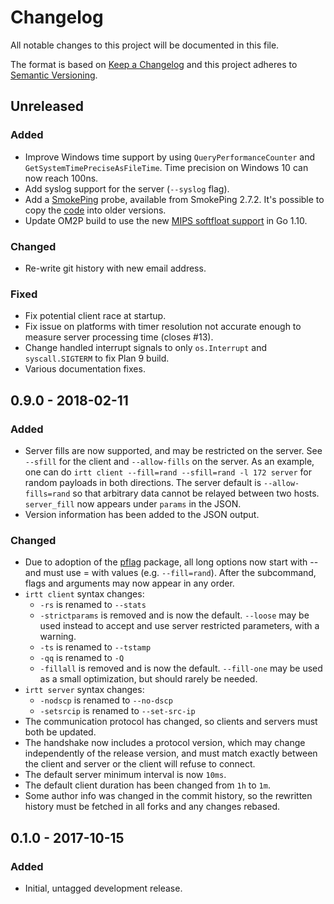 # Changelog
All notable changes to this project will be documented in this file.

The format is based on [Keep a Changelog](http://keepachangelog.com/en/1.0.0/)
and this project adheres to [Semantic Versioning](http://semver.org/spec/v2.0.0.html).

## Unreleased

### Added

- Improve Windows time support by using `QueryPerformanceCounter` and
  `GetSystemTimePreciseAsFileTime`. Time precision on Windows 10 can now
  reach 100ns.
- Add syslog support for the server (`--syslog` flag).
- Add a [SmokePing](https://oss.oetiker.ch/smokeping/) probe, available from
  SmokePing 2.7.2. It's possible to copy the
  [code](https://github.com/oetiker/SmokePing/blob/master/lib/Smokeping/probes/IRTT.pm)
  into older versions.
- Update OM2P build to use the new
  [MIPS softfloat support](https://github.com/golang/go/issues/18162) in Go 1.10.

### Changed

- Re-write git history with new email address.

### Fixed

- Fix potential client race at startup.
- Fix issue on platforms with timer resolution not accurate enough
  to measure server processing time (closes #13).
- Change handled interrupt signals to only `os.Interrupt` and `syscall.SIGTERM`
  to fix Plan 9 build.
- Various documentation fixes.

## 0.9.0 - 2018-02-11

### Added

- Server fills are now supported, and may be restricted on the server. See
  `--sfill` for the client and `--allow-fills` on the server. As an example, one
  can do `irtt client --fill=rand --sfill=rand -l 172 server` for random
  payloads in both directions. The server default is `--allow-fills=rand` so
  that arbitrary data cannot be relayed between two hosts. `server_fill` now
  appears under `params` in the JSON.
- Version information has been added to the JSON output.

### Changed

- Due to adoption of the [pflag](https://github.com/ogier/pflag) package, all long
  options now start with -- and must use = with values (e.g. `--fill=rand`).
  After the subcommand, flags and arguments may now appear in any order.
- `irtt client` syntax changes:
  - `-rs` is renamed to `--stats`
  - `-strictparams` is removed and is now the default. `--loose` may be used
    instead to accept and use server restricted parameters, with a warning.
  - `-ts` is renamed to `--tstamp`
  - `-qq` is renamed to `-Q`
  - `-fillall` is removed and is now the default. `--fill-one` may be used as
    a small optimization, but should rarely be needed.
- `irtt server` syntax changes:
  - `-nodscp` is renamed to `--no-dscp`
  - `-setsrcip` is renamed to `--set-src-ip`
- The communication protocol has changed, so clients and servers must both be
  updated.
- The handshake now includes a protocol version, which may change independently
  of the release version, and must match exactly between the client and server
  or the client will refuse to connect.
- The default server minimum interval is now `10ms`.
- The default client duration has been changed from `1h` to `1m`.
- Some author info was changed in the commit history, so the rewritten history
  must be fetched in all forks and any changes rebased.

## 0.1.0 - 2017-10-15

### Added

- Initial, untagged development release.

